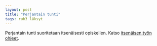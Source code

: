 ```yaml
---
layout: post
title: "Perjantain tunti"
tags: rub3 läksyt
---
```


Perjantain tunti suoritetaan itsenäisesti opiskellen. Katso [itsenäisen työn ohjeet](http://riikka.koskenranta.fi/kurssit/rub3/kotitehtavat/itsenainen-tyo/).
